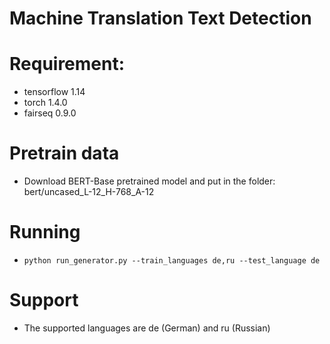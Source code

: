 # Machine Translation Text Detection

# Requirement:
- tensorflow 1.14
- torch 1.4.0
- fairseq 0.9.0

# Pretrain data
- Download BERT-Base pretrained model and put in the folder: bert/uncased_L-12_H-768_A-12

# Running 
- `python run_generator.py --train_languages de,ru --test_language de`

# Support
- The supported languages are de (German) and ru (Russian)
